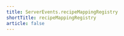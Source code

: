 ```yaml
---
title: ServerEvents.recipeMappingRegistry
shortTitle: recipeMappingRegistry
article: false
---
```


